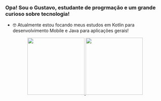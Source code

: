 ### Opa! Sou o Gustavo, estudante de progrmação e um grande curioso sobre tecnologia!

- 🤓 Atualmente estou focando meus estudos em Kotlin para desenvolvimento Mobile e Java para aplicações gerais! 

<div align="center">
  <a href="https://github.com/Pardiniii">
  <img height="180em" src="https://github-readme-stats.vercel.app/api?username=Pardiniii&show_icons=true&theme=tokyonight&include_all_commits=true&count_private=true"/>
  <img height="180em" src="https://github-readme-stats.vercel.app/api/top-langs/?username=Pardiniii&layout=compact&langs_count=7&theme=tokyonight"/>
</div>
